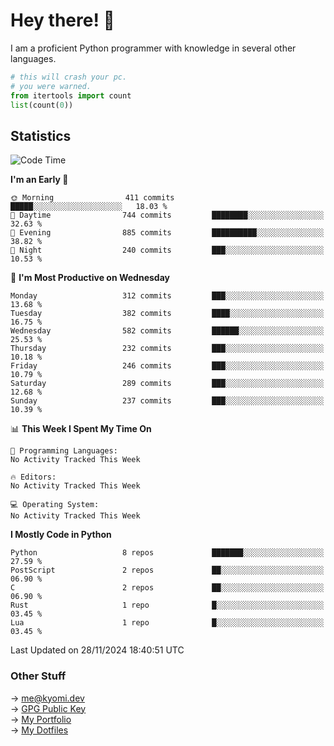 # Hey there! 👋

I am a proficient Python programmer with knowledge in several other languages.

```py
# this will crash your pc.
# you were warned.
from itertools import count
list(count(0))
```

## Statistics
<!--START_SECTION:waka-->
![Code Time](http://img.shields.io/badge/Code%20Time-1%2C620%20hrs%2046%20mins-blue)

**I'm an Early 🐤** 

```text
🌞 Morning                411 commits         █████░░░░░░░░░░░░░░░░░░░░   18.03 % 
🌆 Daytime                744 commits         ████████░░░░░░░░░░░░░░░░░   32.63 % 
🌃 Evening                885 commits         ██████████░░░░░░░░░░░░░░░   38.82 % 
🌙 Night                  240 commits         ███░░░░░░░░░░░░░░░░░░░░░░   10.53 % 
```
📅 **I'm Most Productive on Wednesday** 

```text
Monday                   312 commits         ███░░░░░░░░░░░░░░░░░░░░░░   13.68 % 
Tuesday                  382 commits         ████░░░░░░░░░░░░░░░░░░░░░   16.75 % 
Wednesday                582 commits         ██████░░░░░░░░░░░░░░░░░░░   25.53 % 
Thursday                 232 commits         ███░░░░░░░░░░░░░░░░░░░░░░   10.18 % 
Friday                   246 commits         ███░░░░░░░░░░░░░░░░░░░░░░   10.79 % 
Saturday                 289 commits         ███░░░░░░░░░░░░░░░░░░░░░░   12.68 % 
Sunday                   237 commits         ███░░░░░░░░░░░░░░░░░░░░░░   10.39 % 
```


📊 **This Week I Spent My Time On** 

```text
💬 Programming Languages: 
No Activity Tracked This Week

🔥 Editors: 
No Activity Tracked This Week

💻 Operating System: 
No Activity Tracked This Week
```

**I Mostly Code in Python** 

```text
Python                   8 repos             ███████░░░░░░░░░░░░░░░░░░   27.59 % 
PostScript               2 repos             ██░░░░░░░░░░░░░░░░░░░░░░░   06.90 % 
C                        2 repos             ██░░░░░░░░░░░░░░░░░░░░░░░   06.90 % 
Rust                     1 repo              █░░░░░░░░░░░░░░░░░░░░░░░░   03.45 % 
Lua                      1 repo              █░░░░░░░░░░░░░░░░░░░░░░░░   03.45 % 
```




 Last Updated on 28/11/2024 18:40:51 UTC
<!--END_SECTION:waka-->

### Other Stuff

→ [me@kyomi.dev](mailto:me@kyomi.dev)\
→ [GPG Public Key](https://github.com/bitterteriyaki.gpg)\
→ [My Portfolio](https://kyomi.dev)\
→ [My Dotfiles](https://github.com/bitterteriyaki/dotfiles)
